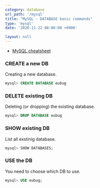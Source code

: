 ```yaml
---
category: database
url_path: '/mysql'
title: "MySQL - DATABASE basic commands"
type: 'mysql'
date: '2020-11-22 08:00:00 +0900'

layout: null
---
```


- [MySQL cheatsheet](https://gist.github.com/bradtraversy/c831baaad44343cc945e76c2e30927b3)

### CREATE a new DB
Creating a new database.

```sql
mysql> CREATE DATABASE eubug
```

### DELETE existing DB
Deleting (or dropping) the existing database.

```sql
mysql> DROP DATABASE eubug
```

### SHOW existing DB
List all exstinig database.

```sql
mysql> SHOW DATABASES;
```

### USE the DB
You need to choose which DB to use.

```sql
mysql> USE eubug;
```